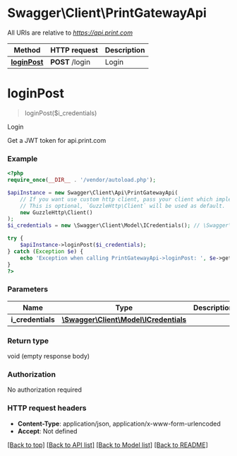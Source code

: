 # Swagger\Client\PrintGatewayApi

All URIs are relative to *https://api.print.com*

Method | HTTP request | Description
------------- | ------------- | -------------
[**loginPost**](PrintGatewayApi.md#loginPost) | **POST** /login | Login


# **loginPost**
> loginPost($i_credentials)

Login

Get a JWT token for api.print.com

### Example
```php
<?php
require_once(__DIR__ . '/vendor/autoload.php');

$apiInstance = new Swagger\Client\Api\PrintGatewayApi(
    // If you want use custom http client, pass your client which implements `GuzzleHttp\ClientInterface`.
    // This is optional, `GuzzleHttp\Client` will be used as default.
    new GuzzleHttp\Client()
);
$i_credentials = new \Swagger\Client\Model\ICredentials(); // \Swagger\Client\Model\ICredentials | 

try {
    $apiInstance->loginPost($i_credentials);
} catch (Exception $e) {
    echo 'Exception when calling PrintGatewayApi->loginPost: ', $e->getMessage(), PHP_EOL;
}
?>
```

### Parameters

Name | Type | Description  | Notes
------------- | ------------- | ------------- | -------------
 **i_credentials** | [**\Swagger\Client\Model\ICredentials**](../Model/ICredentials.md)|  |

### Return type

void (empty response body)

### Authorization

No authorization required

### HTTP request headers

 - **Content-Type**: application/json, application/x-www-form-urlencoded
 - **Accept**: Not defined

[[Back to top]](#) [[Back to API list]](../../README.md#documentation-for-api-endpoints) [[Back to Model list]](../../README.md#documentation-for-models) [[Back to README]](../../README.md)

